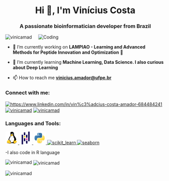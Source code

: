 <h1 align="center">Hi 👋, I'm Vinícius Costa</h1>
<h3 align="center">A passionate bioinformatician developer from Brazil</h3>
<img align="right" alt="Coding" width="400" src="https://miro.medium.com/v2/resize:fit:828/format:webp/1*4fNBO_UDYEVxM0E5T2FyJQ.gif">


<p align="left"> <img src="https://komarev.com/ghpvc/?username=vinicamad&label=Profile%20views&color=0e75b6&style=flat" alt="vinicamad" /> </p>

- 🔭 I’m currently working on **LAMPIAO - Learning and Advanced Methods for Peptide Innovation and Optimization** 🌵

- 🌱 I’m currently learning **Machine Learning, Data Science. I also curious about Deep Learning**

- 📫 How to reach me **vinicius.amador@ufpe.br**

<h3 align="left">Connect with me:</h3>
<p align="left">
<a href="https://linkedin.com/in/https://www.linkedin.com/in/vin%c3%adcius-costa-amador-684484241" target="blank"><img align="center" src="https://raw.githubusercontent.com/rahuldkjain/github-profile-readme-generator/master/src/images/icons/Social/linked-in-alt.svg" alt="https://www.linkedin.com/in/vin%c3%adcius-costa-amador-684484241" height="30" width="40" /></a>
<a href="https://stackoverflow.com/users/vinicamad" target="blank"><img align="center" src="https://raw.githubusercontent.com/rahuldkjain/github-profile-readme-generator/master/src/images/icons/Social/stack-overflow.svg" alt="vinicamad" height="30" width="40" /></a>
<a href="https://instagram.com/vinicamad" target="blank"><img align="center" src="https://raw.githubusercontent.com/rahuldkjain/github-profile-readme-generator/master/src/images/icons/Social/instagram.svg" alt="vinicamad" height="30" width="40" /></a>
</p>

<h3 align="left">Languages and Tools:</h3>
<p align="left"> <a href="https://www.linux.org/" target="_blank" rel="noreferrer"> <img src="https://raw.githubusercontent.com/devicons/devicon/master/icons/linux/linux-original.svg" alt="linux" width="40" height="40"/> </a> <a href="https://pandas.pydata.org/" target="_blank" rel="noreferrer"> <img src="https://raw.githubusercontent.com/devicons/devicon/2ae2a900d2f041da66e950e4d48052658d850630/icons/pandas/pandas-original.svg" alt="pandas" width="40" height="40"/> </a> <a href="https://www.python.org" target="_blank" rel="noreferrer"> <img src="https://raw.githubusercontent.com/devicons/devicon/master/icons/python/python-original.svg" alt="python" width="40" height="40"/> </a> <a href="https://scikit-learn.org/" target="_blank" rel="noreferrer"> <img src="https://upload.wikimedia.org/wikipedia/commons/0/05/Scikit_learn_logo_small.svg" alt="scikit_learn" width="40" height="40"/> </a> <a href="https://seaborn.pydata.org/" target="_blank" rel="noreferrer"> <img src="https://seaborn.pydata.org/_images/logo-mark-lightbg.svg" alt="seaborn" width="40" height="40"/> </a> </p>

-I also code in R language

<p><img align="left" src="https://github-readme-stats.vercel.app/api/top-langs?username=vinicamad&show_icons=true&locale=en&layout=compact" alt="vinicamad" /></p>

<p>&nbsp;<img align="center" src="https://github-readme-stats.vercel.app/api?username=vinicamad&show_icons=true&locale=en" alt="vinicamad" /></p>

<p><img align="center" src="https://github-readme-streak-stats.herokuapp.com/?user=vinicamad&" alt="vinicamad" /></p>

